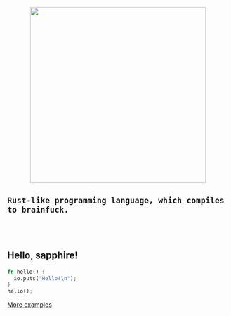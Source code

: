 <p align="center"><img width="400" height="400" src="https://raw.githubusercontent.com/SapphireProject/sapphire/master/img/sapphire.png"></p>

## `Rust-like programming language, which compiles to brainfuck.`
<br><br>

## Hello, sapphire!
```rust
fn hello() {
  io.puts("Hello!\n");
}
hello();
```

[More examples](https://github.com/SapphireProject/sapphire/tree/master/test)
